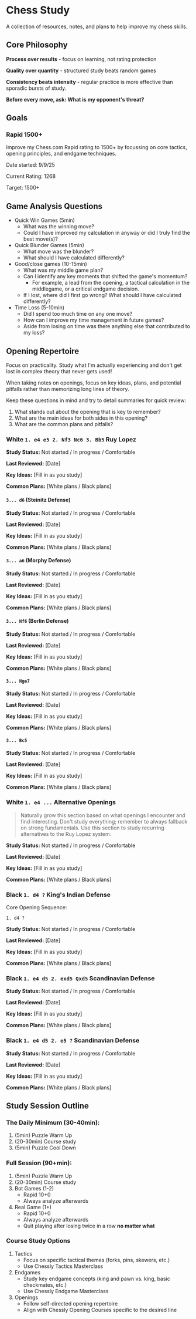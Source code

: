 # Chess Study

A collection of resources, notes, and plans to help improve my chess skills.

## Core Philosophy

**Process over results** - focus on learning, not rating protection

**Quality over quantity** - structured study beats random games

**Consistency beats intensity** - regular practice is more effective than sporadic bursts of study.

**Before every move, ask: What is my opponent's threat?**

## Goals

### Rapid 1500+

Improve my Chess.com Rapid rating to 1500+ by focussing on core tactics, opening principles, and endgame techniques.

Date started: 9/9/25

Current Rating: 1268

Target: 1500+

## Game Analysis Questions

- Quick Win Games (5min)
  - What was the winning move?
  - Could I have improved my calculation in anyway or did I truly find the best move(s)?
- Quick Blunder Games (5min)
  - What move was the blunder?
  - What should I have calculated differently?
- Good/close games (10-15min)
  - What was my middle game plan?
  - Can I identify any key moments that shifted the game's momentum?
    - For example, a lead from the opening, a tactical calculation in the middlegame, or a critical endgame decision.
  - If I lost, where did I first go wrong? What should I have calculated differently?
- Time Loss (5-10min)
  - Did I spend too much time on any one move?
  - How can I improve my time management in future games?
  - Aside from losing on time was there anything else that contributed to my loss?

## Opening Repertoire

Focus on practicality. Study what I'm actually experiencing and don't get lost in complex theory that never gets used!

When taking notes on openings, focus on key ideas, plans, and potential pitfalls rather than memorizing long lines of theory.

Keep these questions in mind and try to detail summaries for quick review:

1. What stands out about the opening that is key to remember?
2. What are the main ideas for both sides in this opening?
3. What are the common plans and pitfalls?

### White `1. e4 e5 2. Nf3 Nc6 3. Bb5` Ruy Lopez

**Study Status:** Not started / In progress / Comfortable

**Last Reviewed:** [Date]

**Key Ideas:** [Fill in as you study]

**Common Plans:** [White plans / Black plans]

#### `3... d6` (Steinitz Defense)

**Study Status:** Not started / In progress / Comfortable

**Last Reviewed:** [Date]

**Key Ideas:** [Fill in as you study]

**Common Plans:** [White plans / Black plans]

#### `3... a6` (Morphy Defense)

**Study Status:** Not started / In progress / Comfortable

**Last Reviewed:** [Date]

**Key Ideas:** [Fill in as you study]

**Common Plans:** [White plans / Black plans]

#### `3... Nf6` (Berlin Defense)

**Study Status:** Not started / In progress / Comfortable

**Last Reviewed:** [Date]

**Key Ideas:** [Fill in as you study]

**Common Plans:** [White plans / Black plans]

#### `3... Nge7`

**Study Status:** Not started / In progress / Comfortable

**Last Reviewed:** [Date]

**Key Ideas:** [Fill in as you study]

**Common Plans:** [White plans / Black plans]

#### `3... Bc5`

**Study Status:** Not started / In progress / Comfortable

**Last Reviewed:** [Date]

**Key Ideas:** [Fill in as you study]

**Common Plans:** [White plans / Black plans]

### White `1. e4 ...` Alternative Openings

> Naturally grow this section based on what openings I encounter and find interesting. Don't study everything; remember to always fallback on strong fundamentals. Use this section to study recurring alternatives to the Ruy Lopez system.

**Study Status:** Not started / In progress / Comfortable

**Last Reviewed:** [Date]

**Key Ideas:** [Fill in as you study]

**Common Plans:** [White plans / Black plans]

### Black `1. d4 ?` King's Indian Defense

Core Opening Sequence:

```
1. d4 ?
```

**Study Status:** Not started / In progress / Comfortable

**Last Reviewed:** [Date]

**Key Ideas:** [Fill in as you study]

**Common Plans:** [White plans / Black plans]

### Black `1. e4 d5 2. exd5 Qxd5` Scandinavian Defense

**Study Status:** Not started / In progress / Comfortable

**Last Reviewed:** [Date]

**Key Ideas:** [Fill in as you study]

**Common Plans:** [White plans / Black plans]

### Black `1. e4 d5 2. e5 ?` Scandinavian Defense

**Study Status:** Not started / In progress / Comfortable

**Last Reviewed:** [Date]

**Key Ideas:** [Fill in as you study]

**Common Plans:** [White plans / Black plans]

## Study Session Outline

### The Daily Minimum (30-40min):

1. (5min) Puzzle Warm Up
2. (20-30min) Course study
3. (5min) Puzzle Cool Down

### Full Session (90+min):

1. (5min) Puzzle Warm Up
2. (20-30min) Course study
3. Bot Games (1-2)
   - Rapid 10+0
   - Always analyze afterwards
4. Real Game (1+)
   - Rapid 10+0
   - Always analyze afterwards
   - Quit playing after losing twice in a row **no matter what**

### Course Study Options

1. Tactics
   - Focus on specific tactical themes (forks, pins, skewers, etc.)
   - Use Chessly Tactics Masterclass
2. Endgames
   - Study key endgame concepts (king and pawn vs. king, basic checkmates, etc.)
   - Use Chessly Endgame Masterclass
3. Openings
   - Follow self-directed opening repertoire
   - Align with Chessly Opening Courses specific to the desired line
